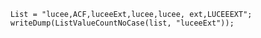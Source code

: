 
```luceescript+trycf
	List = "lucee,ACF,luceeExt,lucee,lucee, ext,LUCEEEXT";
  	writeDump(ListValueCountNoCase(list, "luceeExt")); 
```